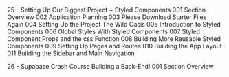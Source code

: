 25 - Setting Up Our Biggest Project + Styled Components
001 Section Overview
002 Application Planning
003 Please Download Starter Files Again
004 Setting Up the Project The Wild Oasis
005 Introduction to Styled Components
006 Global Styles With Styled Components
007 Styled Component Props and the css Function
008 Building More Reusable Styled Components
009 Setting Up Pages and Routes
010 Building the App Layout
011 Building the Sidebar and Main Navigation

26 - Supabase Crash Course Building a Back-End!
001 Section Overview
